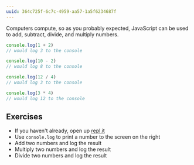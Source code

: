 ```yaml
---
uuid: 364c725f-6c7c-4959-aa57-1a5f6234687f
---
```


Computers compute, so as you probably expected, JavaScript can be used to add, subtract, divide, and multiply numbers.

```javascript
console.log(1 + 2)
// would log 3 to the console

console.log(10 - 2)
// would log 8 to the console

console.log(12 / 4)
// would log 3 to the console

console.log(3 * 4)
// would log 12 to the console
```

## Exercises

- If you haven't already, open up [repl.it](https://repl.it/languages/javascript)
- Use `console.log` to print a number to the screen on the right
- Add two numbers and log the result
- Multiply two numbers and log the result
- Divide two numbers and log the result
